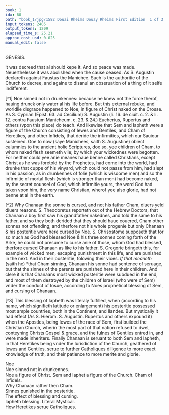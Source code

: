 ```yaml
---
book: 1
idx: 60
path: "book_1/jpg/1582 Douai Rheims Douay Rheims First Edition  1 of 3 1609 Old Testament.pdf-60.jpg"
input_tokens: 2405
output_tokens: 1209
elapsed_time_s: 25.21
approx_cost_usd: 0.025
manual_edit: false
---
```

GENESIS.

it was decreed that al should kepe it. And so peace was made. Neuerthelesse it was abolished when the cause ceased. As S. Augustin declareth against Faustus the Manichee. Such is the authoritie of the Church to decree, and againe to disanul an obseruation of a thing of it selfe indifferent.

[^1] Noe sinned not in drunkennes: because he knew not the force therof, hauing drunck only water al his life before. But this external rebuke, and worldlie disgrace happened to Noe, in figure of Christ naked on the Crosse. As S. Cyprian (Epist. 63. ad Cecilium) S. Augustin (li. 16. de ciuit. c. 2. & li. 12. contra Faustum Manicheum. c. 23. & 24.) Eucherius, Rupertus and others (vpon this place) do teach. And likewise that Sem and Iapheth were a figure of the Church consisting of Iewes and Gentiles, and Cham of Heretikes, and other Infidels, that deride the infirmities, which our Sauiour susteined. Goe to now (saye Manichees, saith S. Augustine) obiect calumnies to the ancient holie Scriptures, doe so, yee children of Cham, to whom naked flesh seemeth vile; by which your wickednes were begotten. For neither could yee anie meanes haue benne called Christians, except Christ as he was foretold by the Prophetes, had come into the world, had drunke that cuppe of his vinyard, which could not passe from him, had slept in his passion, as in drunkennes of folie (which is wisdome men) and so the infirmitie of mortal flesh (which is stronger than men) had become naked, by the secret counsel of God, which infirmitie yours, the word God had taken vpon him, the very name Christian, wherof yee also glorie, had not benne at al in the earth.

[^2] Why Chanaan the sonne is cursed, and not his father Cham, diuers yeld diuers reasons. S. Theodoretus reporteth out of the Hebrew Doctors, that Chanaan a boy first saw his grandfather nakednes, and told the same to his father, and so they both derided that they should haue couered, Cham other sonnes not offending; and therfore not his whole progenie but only Chanaan & his posteritie were here cursed by Noe. S. Chrisostome supposeth that for so much as God had blessed Noe & his three sonnes coming forth of the Arke, he could not presume to curse anie of those, whom God had blessed, therfore cursed Chanaan as like to his father. S. Gregorie bringeth this, for example of wicked men, escaping punishment in this life, and are punished in the next. And in their posteritie, folowing their vices. *If that meaneth* (saith he) *that Cham sinning, Chanaan his sonne had sentence of seruage, but that the sinnes of the parents are punished here in their children. And clere it is that Chanaans most wicked posteritie were subdued in the end, and most of them destroyed by the children of Israel (who were of Sem) vnder the conduct of Iosue, according to Noes prophetical blessing of Sem, and cursing of Chanaan.

[^3] This blessing of Iapheth was literaly fulfilled, when (according to his name, which signifieth latitude or enlargement) his posteritie possessed most ample countries, both in the Continent, and Ilandes. But mystically it had effect (As S. Hierom. S. Augustin. Rupertus and others expound it) when the Apostles, being Iewes of the race of Sem, first builded the Christian Church, wherin the most part of that nation refused to dwel, conteyning Christs Gospel & grace, and the fulnes of Gentiles entred in, and were made inheriters. Finally Chanaan is seruant to both Sem and Iapheth, in that Heretikes being vnder the Iurisdiction of the Church, geathered of Iewes and Gentiles, serue to further Catholiques diligence to more exact knowledge of truth, and their patience to more merite and glorie.

<aside>Noe</aside>

<aside>Noe sinned not in drunkennes.</aside>

<aside>Noe a figure of Christ. Sem and Iaphet a figure of the Church. Cham of Infidels.</aside>

<aside>Why Chanaan rather then Cham.</aside>

<aside>Sinnes punished in the posteritie.</aside>

<aside>The effect of blessing and cursing.</aside>

<aside>Iapheth blessing. Literal Mystical.</aside>

<aside>How Heretikes serue Catholiques.</aside>